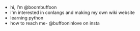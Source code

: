 -  hi, I’m @boombuffoon
-  i'm interested in conlangs and making my own wiki website 
-  learning python
-  how to reach me- @buffooninlove on insta

<!---
boombuffoon/boombuffoon is a ✨ special ✨ repository because its `README.md` (this file) appears on your GitHub profile.
You can click the Preview link to take a look at your changes.
--->
